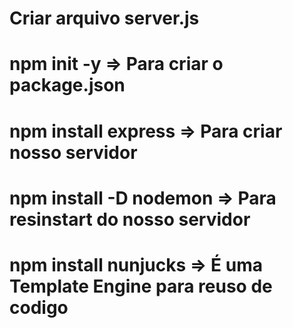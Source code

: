 # Criar arquivo server.js
# npm init -y => Para criar o package.json
# npm install express => Para criar nosso servidor
# npm install -D nodemon => Para resinstart do nosso servidor
# npm install nunjucks => É uma Template Engine para reuso de codigo